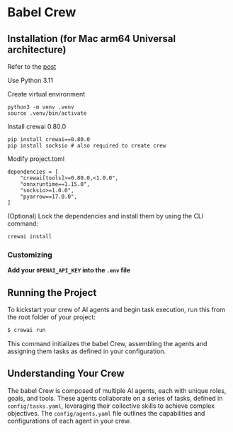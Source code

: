 # Babel Crew

## Installation (for Mac arm64 Universal architecture)
Refer to the [post](https://community.crewai.com/t/onnxruntime-doesnt-have-a-source-distribution-or-wheel-for-the-current-platform/1495/18)

Use Python 3.11

Create virtual environment
```
python3 -m venv .venv
source .venv/bin/activate
```

Install crewai 0.80.0
```
pip install crewai==0.80.0
pip install socksio # also required to create crew
```

Modify project.toml
```
dependencies = [
    "crewai[tools]>=0.80.0,<1.0.0",
    "onnxruntime==1.15.0",
    "socksio>=1.0.0",
    "pyarrow==17.0.0",
]
```

(Optional) Lock the dependencies and install them by using the CLI command:
```bash
crewai install
```
### Customizing

**Add your `OPENAI_API_KEY` into the `.env` file**


## Running the Project

To kickstart your crew of AI agents and begin task execution, run this from the root folder of your project:

```bash
$ crewai run
```

This command initializes the babel Crew, assembling the agents and assigning them tasks as defined in your configuration.

## Understanding Your Crew

The babel Crew is composed of multiple AI agents, each with unique roles, goals, and tools. These agents collaborate on a series of tasks, defined in `config/tasks.yaml`, leveraging their collective skills to achieve complex objectives. The `config/agents.yaml` file outlines the capabilities and configurations of each agent in your crew.

